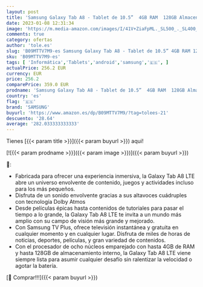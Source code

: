 ```yaml
---
layout: post
title: 'Samsung Galaxy Tab A8 - Tablet de 10.5”  4GB RAM  128GB Almacenamiento  LTE  Android 12  Gris - Versión española'
date: 2023-01-08 12:31:34
image: 'https://m.media-amazon.com/images/I/41V+ZiaFpML._SL500_._SL400_.jpg'
comments: true
category: ofertas
author: 'tole.es'
slug: 'B09MTTV7M9-es Samsung Galaxy Tab A8 - Tablet de 10.5” 4GB RAM 128GB...'
sku: 'B09MTTV7M9-es'
tags: [ 'Informática','Tablets','android','samsung','🇪🇸', ]
actualPrice: 256.2 EUR
currency: EUR
price: 256.2
comparePrice: 359.0 EUR
prodname: 'Samsung Galaxy Tab A8 - Tablet de 10.5”  4GB RAM  128GB Almacenamiento  LTE  Android 12  Gris - Versión española'
country: 'es'
flag: '🇪🇸'
brand: 'SAMSUNG'
buyurl: 'https://www.amazon.es/dp/B09MTTV7M9/?tag=tolees-21'
descuento: '28.64'
average: '282.033333333333'
---
```


Tienes [{{< param title >}}]({{< param buyurl >}}) aqui!

[![{{< param prodname >}}]({{< param image >}})]({{< param buyurl >}})

🔎:

- Fabricada para ofrecer una experiencia inmersiva, la Galaxy Tab A8 LTE abre un universo envolvente de contenido, juegos y actividades incluso para los más pequeños.
- Disfruta de un sonido envolvente gracias a sus altavoces cuádruples con tecnología Dolby Atmos
- Desde películas épicas hasta contenidos de tutoriales para pasar el tiempo a lo grande, la Galaxy Tab A8 LTE te invita a un mundo más amplio con su campo de visión más grande y mejorado.
- Con Samsung TV Plus, ofrece televisión instantánea y gratuita en cualquier momento y en cualquier lugar. Disfruta de miles de horas de noticias, deportes, películas, y gran variedad de contenidos.
- Con el procesador de ocho núcleos emparejado con hasta 4GB de RAM y hasta 128GB de almacenamiento interno, la Galaxy Tab A8 LTE viene siempre lista para asumir cualquier desafío sin ralentizar la velocidad o agotar la batería.

[🛒 Comprar!!!]({{< param buyurl >}})

